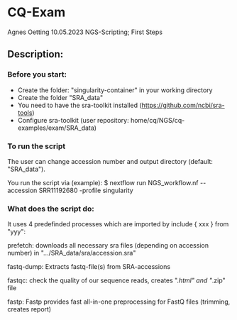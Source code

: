 # CQ-Exam
Agnes Oetting
10.05.2023
NGS-Scripting; First Steps

## Description:
### Before you start: 
- Create the folder: "singularity-container" in your working directory
- Create the folder "SRA_data"
- You need to have the sra-toolkit installed (https://github.com/ncbi/sra-tools)
- Configure sra-toolkit (user repository: home/cq/NGS/cq-examples/exam/SRA_data)

### To run the script
The user can change accession number and output directory (default: "SRA_data").

You run the script via (example):
$ nextflow run NGS_workflow.nf --accession SRR11192680 -profile singularity
### What does the script do:
It uses 4 predefinded processes which are imported by include { xxx } from "yyy":

prefetch: downloads all necessary sra files (depending on accession number) in ".../SRA_data/sra/accession.sra"

fastq-dump: Extracts fastq-file(s) from SRA-accessions

fastqc: check the quality of our sequence reads, creates ".*html" and "*.zip" file

fastp: Fastp provides fast all-in-one preprocessing for FastQ files (trimming, creates report)
